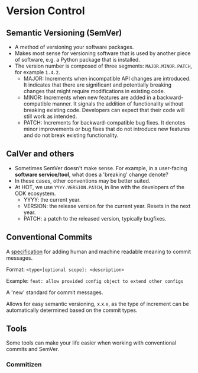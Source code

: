 # Version Control

## Semantic Versioning (SemVer)

- A method of versioning your software packages.
- Makes most sense for versioning software that is used by another piece
  of software, e.g. a Python package that is installed.
- The version number is composed of three segments: `MAJOR.MINOR.PATCH`,
  for example `1.4.2`.
  - MAJOR: Increments when incompatible API changes are introduced.
    It indicates that there are significant and potentially breaking
    changes that might require modifications in existing code.
  - MINOR: Increments when new features are added in a backward-compatible manner.
    It signals the addition of functionality without breaking existing code.
    Developers can expect that their code will still work as intended.
  - PATCH: Increments for backward-compatible bug fixes.
    It denotes minor improvements or bug fixes that do not introduce new
    features and do not break existing functionality.

## CalVer and others

- Sometimes SemVer doesn't make sense. For example, in a user-facing **software
  service/tool**, what does a 'breaking' change denote?
- In these cases, other conventions may be better suited.
- At HOT, we use `YYYY.VERSION.PATCH`, in line with the developers of the ODK ecosystem.
  - YYYY: the current year.
  - VERSION: the release version for the current year. Resets in the next year.
  - PATCH: a patch to the released version, typically bugfixes.

## Conventional Commits

A [specification](https://www.conventionalcommits.org/en/v1.0.0/)
for adding human and machine readable meaning to commit messages.

Format: `<type>[optional scope]: <description>`

Example: `feat: allow provided config object to extend other configs`

A 'new' standard for commit messages.

Allows for easy semantic versioning, x.x.x, as the type of increment can be
automatically determined based on the commit types.

## Tools

Some tools can make your life easier when working with conventional commits
and SemVer.

### Commitizen
